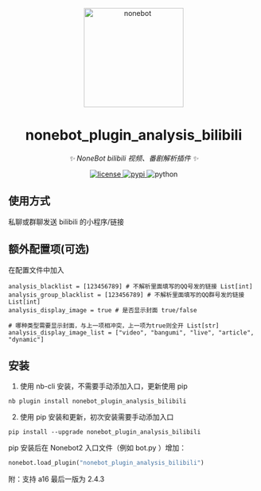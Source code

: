 <!--
 * @Author         : mengshouer
 * @Date           : 2021-03-16 00:00:00
 * @LastEditors    : mengshouer
 * @LastEditTime   : 2021-03-16 00:00:00
 * @Description    : None
 * @GitHub         : https://github.com/mengshouer/nonebot_plugin_analysis_bilibili
-->

<p align="center">
  <a href="https://v2.nonebot.dev/"><img src="https://v2.nonebot.dev/logo.png" width="200" height="200" alt="nonebot"></a>
</p>

<div align="center">

# nonebot_plugin_analysis_bilibili

_✨ NoneBot bilibili 视频、番剧解析插件 ✨_

</div>

<p align="center">
  <a href="https://raw.githubusercontent.com/cscs181/QQ-Github-Bot/master/LICENSE">
    <img src="https://img.shields.io/github/license/cscs181/QQ-Github-Bot.svg" alt="license">
  </a>
  <a href="https://pypi.python.org/pypi/nonebot-plugin-analysis-bilibili">
    <img src="https://img.shields.io/pypi/v/nonebot-plugin-analysis-bilibili.svg" alt="pypi">
  </a>
  <img src="https://img.shields.io/badge/python-3.8+-blue.svg" alt="python">
</p>

## 使用方式

私聊或群聊发送 bilibili 的小程序/链接

## 额外配置项(可选)

在配置文件中加入

```
analysis_blacklist = [123456789] # 不解析里面填写的QQ号发的链接 List[int]
analysis_group_blacklist = [123456789] # 不解析里面填写的QQ群号发的链接 List[int]
analysis_display_image = true # 是否显示封面 true/false

# 哪种类型需要显示封面，与上一项相冲突，上一项为true则全开 List[str]
analysis_display_image_list = ["video", "bangumi", "live", "article", "dynamic"]
```

## 安装

1. 使用 nb-cli 安装，不需要手动添加入口，更新使用 pip

```
nb plugin install nonebot_plugin_analysis_bilibili
```

2. 使用 pip 安装和更新，初次安装需要手动添加入口

```
pip install --upgrade nonebot_plugin_analysis_bilibili
```

pip 安装后在 Nonebot2 入口文件（例如 bot.py ）增加：

```python
nonebot.load_plugin("nonebot_plugin_analysis_bilibili")
```

附：支持 a16 最后一版为 2.4.3
